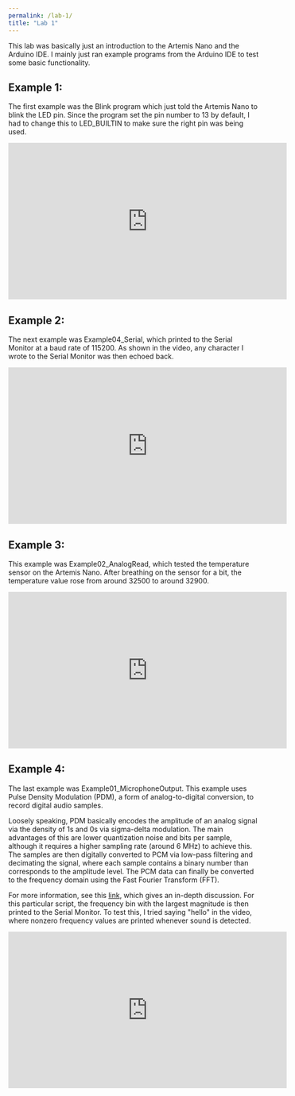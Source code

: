 ```yaml
---
permalink: /lab-1/
title: "Lab 1"
---
```

This lab was basically just an introduction to the Artemis Nano and the Arduino IDE. I mainly just ran example programs from the Arduino IDE to test some basic functionality.

## Example 1:
The first example was the Blink program which just told the Artemis Nano to blink the LED pin. Since the program set the pin number to 13 by default, I had to change this to LED_BUILTIN to make sure the right pin was being used.
<iframe width="560" height="315" src="https://www.youtube.com/embed/3vamad-_anY" title="YouTube video player" frameborder="0" allow="accelerometer; autoplay; clipboard-write; encrypted-media; gyroscope; picture-in-picture; web-share" allowfullscreen></iframe>

## Example 2:
The next example was Example04_Serial, which printed to the Serial Monitor at a baud rate of 115200. As shown in the video, any character I wrote to the Serial Monitor was then echoed back.
<iframe width="560" height="315" src="https://www.youtube.com/embed/jVTM1ANTWWs" title="YouTube video player" frameborder="0" allow="accelerometer; autoplay; clipboard-write; encrypted-media; gyroscope; picture-in-picture; web-share" allowfullscreen></iframe>

## Example 3:
This example was Example02_AnalogRead, which tested the temperature sensor on the Artemis Nano. After breathing on the sensor for a bit, the temperature value rose from around 32500 to around 32900.
<iframe width="560" height="315" src="https://www.youtube.com/embed/gTJFwGr1jW0" title="YouTube video player" frameborder="0" allow="accelerometer; autoplay; clipboard-write; encrypted-media; gyroscope; picture-in-picture; web-share" allowfullscreen></iframe>

## Example 4:
The last example was Example01_MicrophoneOutput. This example uses Pulse Density Modulation (PDM), a form of analog-to-digital conversion, to record digital audio samples. 

Loosely speaking, PDM basically encodes the amplitude of an analog signal via the density of 1s and 0s via sigma-delta modulation. The main advantages of this are lower quantization noise and bits per sample, although it requires a higher sampling rate (around 6 MHz) to achieve this. The samples are then digitally converted to PCM via low-pass filtering and decimating the signal, where each sample contains a binary number than corresponds to the amplitude level. The PCM data can finally be converted to the frequency domain using the Fast Fourier Transform (FFT). 

For more information, see this [link](https://tomverbeure.github.io/2020/10/04/PDM-Microphones-and-Sigma-Delta-Conversion.html), which gives an in-depth discussion. For this particular script, the frequency bin with the largest magnitude is then printed to the Serial Monitor. To test this, I tried saying "hello" in the video, where nonzero frequency values are printed whenever sound is detected.
<iframe width="560" height="315" src="https://www.youtube.com/embed/8_SpiQbmx8A" title="YouTube video player" frameborder="0" allow="accelerometer; autoplay; clipboard-write; encrypted-media; gyroscope; picture-in-picture; web-share" allowfullscreen></iframe>

